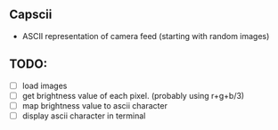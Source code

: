 ## Capscii
- ASCII representation of camera feed (starting with random images)

## TODO:
- [ ] load images
- [ ] get brightness value of each pixel. (probably using r+g+b/3)
- [ ] map brightness value to ascii character
- [ ] display ascii character in terminal
